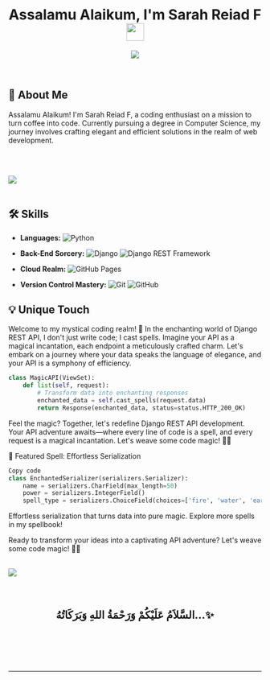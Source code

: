 <h1 align="center"><b>Assalamu Alaikum, I'm Sarah Reiad F </b><img src="https://media.giphy.com/media/hvRJCLFzcasrR4ia7z/giphy.gif" width="35"></h1>

<p align="center">
  <img src="https://readme-typing-svg.herokuapp.com?font=Time+New+Roman&color=cyan&size=25&center=true&vCenter=true&width=600&height=100&lines=Web+Developer%20+%20Backend+Magician...&hearts;++;Self-taught+Back-End+Developer,;Django+REST+Framework+Enthusiast,;Computer+Science+Student,;Active+Learner/Researcher,;Passionate+about+building+scalable+APIs,<3">
</p>

<br>

## 🚀 About Me
Assalamu Alaikum! I'm Sarah Reiad F, a coding enthusiast on a mission to turn coffee into code. Currently pursuing a degree in Computer Science, my journey involves crafting elegant and efficient solutions in the realm of web development.

<br><br>

<img src="https://user-images.githubusercontent.com/73097560/115834477-dbab4500-a447-11eb-908a-139a6edaec5c.gif"><br><br>

## 🛠️ Skills
- **Languages:**
  ![Python](https://img.shields.io/badge/Python%20-%2314354C.svg?style=for-the-badge&logo=python&logoColor=white)

- **Back-End Sorcery:**
  ![Django](https://img.shields.io/badge/Django%20-%23092E20.svg?style=for-the-badge&logo=django&logoColor=white)
  ![Django REST Framework](https://img.shields.io/badge/Django_REST_Framework%20-%23092E20.svg?style=for-the-badge&logo=django&logoColor=white)

- **Cloud Realm:**
  ![GitHub Pages](https://img.shields.io/badge/GitHub_Pages-%23327FC7.svg?style=for-the-badge&logo=github&logoColor=white)

- **Version Control Mastery:**
  ![Git](https://img.shields.io/badge/Git-%23F05033.svg?style=for-the-badge&logo=git&logoColor=white)
  ![GitHub](https://img.shields.io/badge/GitHub-%23121011.svg?style=for-the-badge&logo=github&logoColor=white)

## 💡 Unique Touch
Welcome to my mystical coding realm! 🧙 In the enchanting world of Django REST API, I don't just write code; I cast spells. Imagine your API as a magical incantation, each endpoint a meticulously crafted charm. Let's embark on a journey where your data speaks the language of elegance, and your API is a symphony of efficiency.

```python
class MagicAPI(ViewSet):
    def list(self, request):
        # Transform data into enchanting responses
        enchanted_data = self.cast_spells(request.data)
        return Response(enchanted_data, status=status.HTTP_200_OK)
```
Feel the magic? Together, let's redefine Django REST API development. Your API adventure awaits—where every line of code is a spell, and every request is a magical incantation. Let's weave some code magic! 🚀🔮

🌟 Featured Spell: Effortless Serialization
```python
Copy code
class EnchantedSerializer(serializers.Serializer):
    name = serializers.CharField(max_length=50)
    power = serializers.IntegerField()
    spell_type = serializers.ChoiceField(choices=['fire', 'water', 'earth', 'air'])
```
Effortless serialization that turns data into pure magic. Explore more spells in my spellbook!

 
Ready to transform your ideas into a captivating API adventure? Let's weave some code magic! 🚀🔮

<br>
<img src="https://user-images.githubusercontent.com/73097560/115834477-dbab4500-a447-11eb-908a-139a6edaec5c.gif">
<br>
<br>
<br>

<div align='center'>

## <b>السَّلاَمُ عَلَيْكُمْ وَرَحْمَةُ اللهِ وَبَرَكَاتُهُ...✨</b>

</div>
<br>
<br>
<br>
<br>

---

<br>
 
